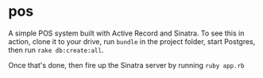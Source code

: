 # pos

A simple POS system built with Active Record and Sinatra. To see this in action, clone it to your drive, run ```bundle``` in the project folder, start Postgres, then run ```rake db:create:all```. 

Once that's done, then fire up the Sinatra server by running ```ruby app.rb```
